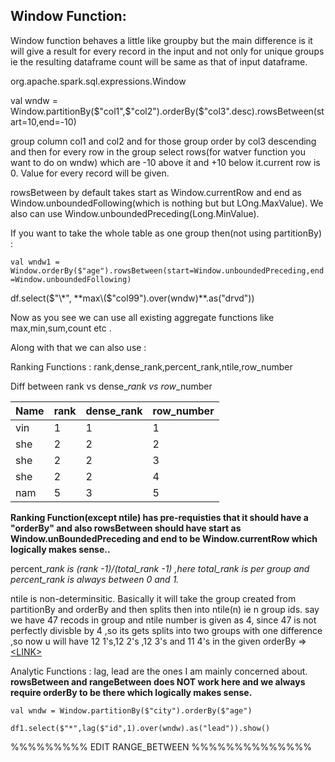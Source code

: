 ## Window Function:

Window function behaves a little like groupby but the main difference is it will give a result for every record in the input and not only for unique groups ie the resulting dataframe count will be same as that of input dataframe.

org.apache.spark.sql.expressions.Window

val wndw = Window.partitionBy\($"col1",$"col2"\).orderBy\($"col3".desc\).rowsBetween\(start=10,end=-10\)

group column col1 and col2 and for those group order by col3 descending and then for every row in the group select rows\(for watver function you want to do on wndw\) which are -10 above it and +10 below it.current row is 0. Value for every record will be given.

rowsBetween by default takes start as Window.currentRow and end as Window.unboundedFollowing\(which is nothing but but LOng.MaxValue\). We also can use Window.unboundedPreceding\(Long.MinValue\).

If you want to take the whole table as one group then\(not using partitionBy\) :

`val wndw1 = Window.orderBy($"age").rowsBetween(start=Window.unboundedPreceding,end=Window.unboundedFollowing)`

df.select\($"\*", **max\($"col99"\).over\(wndw\)**.as\("drvd"\)\)

Now as you see we can use all existing aggregate functions like max,min,sum,count etc .

Along with that we can also use :

Ranking Functions : rank,dense\_rank,percent\_rank,ntile,row\_number

Diff between rank vs dense\__rank vs row_\_number

| Name | rank | dense\_rank | row\_number |
| :--- | :--- | :--- | :--- |
| vin | 1 | 1 | 1 |
| she | 2 | 2 | 2 |
| she | 2 | 2 | 3 |
| she | 2 | 2 | 4 |
| nam | 5 | 3 | 5 |

** Ranking Function\(except ntile\) has pre-requisties that it should have a "orderBy" and also rowsBetween should have start as Window.unBoundedPreceding and end to be Window.currentRow which logically makes sense..**

percent\__rank is \(rank -1\)/\(total\_rank -1\) ,here total\_rank is per group and percent\_rank is always between 0 and 1._

ntile is non-determinsitic. Basically it will take the group created from partitionBy and orderBy and then splits then into ntile\(n\) ie n group ids. say we have 47 recods in group and ntile number is given as 4, since 47 is not perfectly divisble by 4 ,so its gets splits into two groups with one difference ,so now u will have 12 1's,12 2's ,12 3's and 11 4's in the given orderBy =&gt; [&lt;LINK&gt;](https://docs.microsoft.com/en-us/sql/t-sql/functions/ntile-transact-sql)

Analytic Functions  : lag, lead are the ones I am mainly concerned about. **rowsBetween and rangeBetween does NOT work here and we always require orderBy to be there which logically makes sense.**

`val wndw = Window.partitionBy($"city").orderBy($"age")`

`df1.select($"*",lag($"id",1).over(wndw).as("lead")).show()`

%%%%%%%%% EDIT  RANGE\_BETWEEN %%%%%%%%%%%%%%

